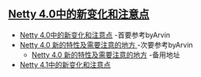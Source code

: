 ## [Netty 4.0中的新变化和注意点](http://www.360doc.com/content/15/1204/14/15099545_517869298.shtml)
- [Netty 4.0中的新变化和注意点](http://www.360doc.com/content/15/1204/14/15099545_517869298.shtml) -首要参考byArvin
- [Netty 4.0 新的特性及需要注意的地方 ](https://www.oschina.net/translate/netty-4-0-new-and-noteworthy) -次要参考byArvin
    - [Netty 4.0 新的特性及需要注意的地方](https://www.cnblogs.com/blogsme/p/3599138.html) -备用地址
- [Netty 4.1中的新变化和注意点](https://blog.csdn.net/langzi7758521/article/details/51884154)